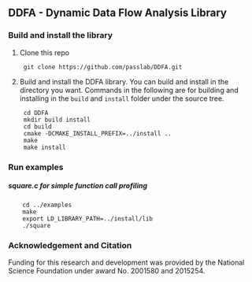 ## DDFA - Dynamic Data Flow Analysis Library

### Build and install the library

1. Clone this repo

		git clone https://github.com/passlab/DDFA.git
		
2. Build and install the DDFA library. You can build and install in the directory you want. Commands in the following are for
   building and installing in the `build` and `install` folder under the source tree. 

		cd DDFA
		mkdir build install
		cd build
		cmake -DCMAKE_INSTALL_PREFIX=../install ..
		make
		make install

### Run examples

##### square.c for simple function call profiling

		cd ../examples
		make
		export LD_LIBRARY_PATH=../install/lib
		./square
		
### Acknowledgement and Citation
Funding for this research and development was provided by the National Science Foundation 
under award No. 2001580 and 2015254. 
